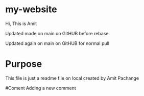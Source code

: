 # my-website
Hi, This is Amit

Updated made on main on GitHUB before rebase

Updated again on main on GitHUB for normal pull



# Purpose
This file is just a readme file on local 
created by Amit Pachange

#Coment
Adding a new comment
